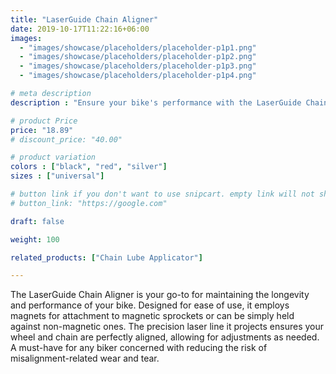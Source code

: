 ```yaml
---
title: "LaserGuide Chain Aligner"
date: 2019-10-17T11:22:16+06:00
images: 
  - "images/showcase/placeholders/placeholder-p1p1.png"
  - "images/showcase/placeholders/placeholder-p1p2.png"
  - "images/showcase/placeholders/placeholder-p1p3.png"
  - "images/showcase/placeholders/placeholder-p1p4.png"

# meta description
description : "Ensure your bike's performance with the LaserGuide Chain Aligner. Utilizing advanced laser technology for perfect alignment, this tool helps reduce wear and tear on your chain and sprocket. Essential for every biker's toolkit."

# product Price
price: "18.89"
# discount_price: "40.00"

# product variation
colors : ["black", "red", "silver"]
sizes : ["universal"]

# button link if you don't want to use snipcart. empty link will not show button
# button_link: "https://google.com"

draft: false

weight: 100

related_products: ["Chain Lube Applicator"]

---
```


The LaserGuide Chain Aligner is your go-to for maintaining the longevity and performance of your bike. Designed for ease of use, it employs magnets for attachment to magnetic sprockets or can be simply held against non-magnetic ones. The precision laser line it projects ensures your wheel and chain are perfectly aligned, allowing for adjustments as needed. A must-have for any biker concerned with reducing the risk of misalignment-related wear and tear.
